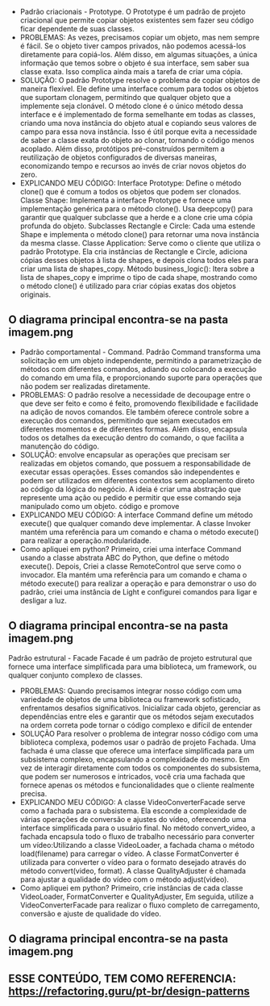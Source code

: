 - Padrão criacionais - Prototype.
 O Prototype é um padrão de projeto criacional que permite copiar objetos existentes sem fazer seu código ficar dependente de suas classes.
- PROBLEMAS:
As vezes, precisamos copiar um objeto, mas nem sempre é fácil. Se o objeto tiver campos privados, não podemos acessá-los diretamente para copiá-los. Além disso, em algumas situações, a única informação que temos sobre o objeto é sua interface, sem saber sua classe exata. Isso complica ainda mais a tarefa de criar uma cópia. 
- SOLUÇÃO:
O padrão Prototype resolve o problema de copiar objetos de maneira flexível. Ele define uma interface comum para todos os objetos que suportam clonagem, permitindo que qualquer objeto que a implemente seja clonável. O método clone é o único método dessa interface e é implementado de forma semelhante em todas as classes, criando uma nova instância do objeto atual e copiando seus valores de campo para essa nova instância. Isso é útil porque evita a necessidade de saber a classe exata do objeto ao clonar, tornando o código menos acoplado. Além disso, protótipos pré-construídos permitem a reutilização de objetos configurados de diversas maneiras, economizando tempo e recursos ao invés de criar novos objetos do zero.
- EXPLICANDO MEU CÓDIGO:
Interface Prototype: Define o método clone() que é comum a todos os objetos que podem ser clonados.
Classe Shape: Implementa a interface Prototype e fornece uma implementação genérica para o método clone(). Usa deepcopy() para garantir que qualquer subclasse que a herde e a clone crie uma cópia profunda do objeto.
Subclasses Rectangle e Circle: Cada uma estende Shape e implementa o método clone() para retornar uma nova instância da mesma classe.
Classe Application: Serve como o cliente que utiliza o padrão Prototype. Ela cria instâncias de Rectangle e Circle, adiciona cópias desses objetos à lista de shapes, e depois clona todos eles para criar uma lista de shapes_copy.
Método business_logic(): Itera sobre a lista de shapes_copy e imprime o tipo de cada shape, mostrando como o método clone() é utilizado para criar cópias exatas dos objetos originais.
## O diagrama principal encontra-se na pasta imagem.png

- Padrão comportamental - Command.
 Padrão Command transforma uma solicitação em um objeto independente, permitindo a parametrização de métodos com diferentes comandos, adiando ou colocando a execução do comando em uma fila, e proporcionando suporte para operações que não podem ser realizadas diretamente.
- PROBLEMAS:
 O padrão resolve a necessidade de decoupage entre o que deve ser feito e como é feito, promovendo flexibilidade e facilidade na adição de novos comandos. Ele também oferece controle sobre a execução dos comandos, permitindo que sejam executados em diferentes momentos e de diferentes formas. Além disso, encapsula todos os detalhes da execução dentro do comando, o que facilita a manutenção do código.
- SOLUÇÃO:
envolve encapsular as operações que precisam ser realizadas em objetos comando, que possuem a responsabilidade de executar essas operações. Esses comandos são independentes e podem ser utilizados em diferentes contextos sem acoplamento direto ao código da lógica do negócio. A ideia é criar uma abstração que represente uma ação ou pedido e permitir que esse comando seja manipulado como um objeto. código e promove 
- EXPLICANDO MEU CÓDIGO:
 A interface Command define um método execute() que qualquer comando deve implementar. A classe Invoker mantém uma referência para um comando e chama o método execute() para realizar a operação.modularidade. 
 - Como apliquei em python? Primeiro, criei uma interface Command usando a classe abstrata ABC do Python, que define o método execute(). Depois, Criei a classe RemoteControl que serve como o invocador. Ela mantém uma referência para um comando e chama o método execute() para realizar a operação e para demonstrar o uso do padrão, criei uma instância de Light e configurei comandos para ligar e desligar a luz.
## O diagrama principal encontra-se na pasta  imagem.png
Padrão estrutural - Facade
 Facade é um padrão de projeto estrutural que fornece uma interface simplificada para uma biblioteca, um framework, ou qualquer conjunto complexo de classes.
- PROBLEMAS:
Quando precisamos integrar nosso código com uma variedade de objetos de uma biblioteca ou framework sofisticado, enfrentamos desafios significativos. Inicializar cada objeto, gerenciar as dependências entre eles e garantir que os métodos sejam executados na ordem correta pode tornar o código complexo e difícil de entender
- SOLUÇÃO
Para resolver o problema de integrar nosso código com uma biblioteca complexa, podemos usar o padrão de projeto Fachada. Uma fachada é uma classe que oferece uma interface simplificada para um subsistema complexo, encapsulando a complexidade do mesmo. Em vez de interagir diretamente com todos os componentes do subsistema, que podem ser numerosos e intricados, você cria uma fachada que fornece apenas os métodos e funcionalidades que o cliente realmente precisa.
- EXPLICANDO MEU CÓDIGO:
A classe VideoConverterFacade serve como a fachada para o subsistema. Ela esconde a complexidade de várias operações de conversão e ajustes do vídeo, oferecendo uma interface simplificada para o usuário final.
No método convert_video, a fachada encapsula todo o fluxo de trabalho necessário para converter um vídeo:Utilizando a classe VideoLoader, a fachada chama o método load(filename) para carregar o vídeo.
A classe FormatConverter é utilizada para converter o vídeo para o formato desejado através do método convert(video, format).
A classe QualityAdjuster é chamada para ajustar a qualidade do vídeo com o método adjust(video).
- Como apliquei em python? Primeiro, crie instâncias de cada classe VideoLoader, FormatConverter e QualityAdjuster, Em seguida, utilize a VideoConverterFacade para realizar o fluxo completo de carregamento, conversão e ajuste de qualidade do vídeo.
## O diagrama principal encontra-se na pasta  imagem.png

 
 ## ESSE CONTEÚDO, TEM COMO REFERENCIA: https://refactoring.guru/pt-br/design-patterns
 
 



